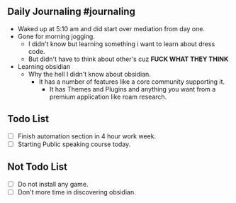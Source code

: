 ## Daily Journaling #journaling
- Waked up at 5:10 am and did start over mediation from day one.
- Gone for morning jogging.
	-  I didn't know but learning something i want to learn about dress code.
	-  But didn't have to think about other's cuz **FUCK WHAT THEY THINK**
-  Learning obsidian 
	-  Why the hell I didn't know about obsidian.
		-  It has a number of features like a core community supporting it. 
			- It has Themes and Plugins and anything you want from a premium application like roam research.


## Todo List
- [ ]  Finish automation section in 4 hour work week.
- [ ]  Starting Public speaking course today.

## Not Todo List
- [ ] Do not install any game.
- [ ] Don't more time in discovering obsidian.
